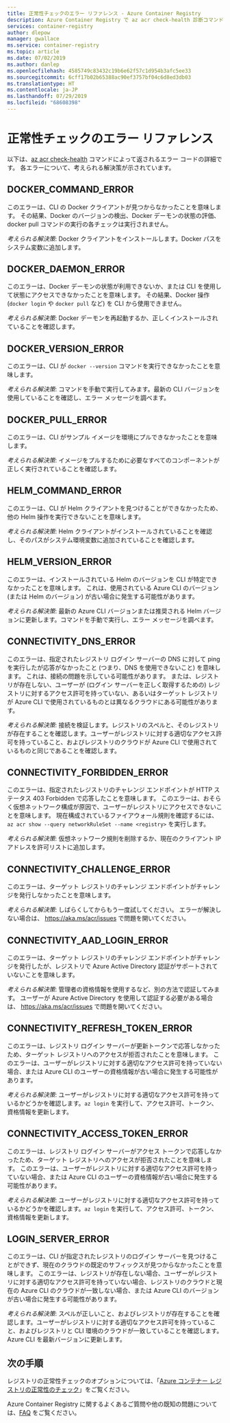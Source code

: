 ```yaml
---
title: 正常性チェックのエラー リファレンス - Azure Container Registry
description: Azure Container Registry で az acr check-health 診断コマンドを実行することによって検出された問題のエラー コードと考えられる解決策
services: container-registry
author: dlepow
manager: gwallace
ms.service: container-registry
ms.topic: article
ms.date: 07/02/2019
ms.author: danlep
ms.openlocfilehash: 4585749c83432c19b6e62f57c1d954b3afc5ee33
ms.sourcegitcommit: 6cff17b02b65388ac90ef3757bf04c6d8ed3db03
ms.translationtype: HT
ms.contentlocale: ja-JP
ms.lasthandoff: 07/29/2019
ms.locfileid: "68608398"
---
```

# <a name="health-check-error-reference"></a>正常性チェックのエラー リファレンス

以下は、[az acr check-health][az-acr-check-health] コマンドによって返されるエラー コードの詳細です。 各エラーについて、考えられる解決策が示されています。

## <a name="docker_command_error"></a>DOCKER_COMMAND_ERROR

このエラーは、CLI の Docker クライアントが見つからなかったことを意味します。 その結果、Docker のバージョンの検出、Docker デーモンの状態の評価、docker pull コマンドの実行の各チェックは実行されません。

*考えられる解決策*: Docker クライアントをインストールします。Docker パスをシステム変数に追加します。

## <a name="docker_daemon_error"></a>DOCKER_DAEMON_ERROR

このエラーは、Docker デーモンの状態が利用できないか、または CLI を使用して状態にアクセスできなかったことを意味します。 その結果、Docker 操作 (`docker login` や `docker pull` など) を CLI から使用できません。

*考えられる解決策*: Docker デーモンを再起動するか、正しくインストールされていることを確認します。

## <a name="docker_version_error"></a>DOCKER_VERSION_ERROR

このエラーは、CLI が `docker --version` コマンドを実行できなかったことを意味します。

*考えられる解決策*: コマンドを手動で実行してみます。最新の CLI バージョンを使用していることを確認し、エラー メッセージを調べます。

## <a name="docker_pull_error"></a>DOCKER_PULL_ERROR

このエラーは、CLI がサンプル イメージを環境にプルできなかったことを意味します。

*考えられる解決策*: イメージをプルするために必要なすべてのコンポーネントが正しく実行されていることを確認します。

## <a name="helm_command_error"></a>HELM_COMMAND_ERROR

このエラーは、CLI が Helm クライアントを見つけることができなかったため、他の Helm 操作を実行できないことを意味します。

*考えられる解決策*: Helm クライアントがインストールされていることを確認し、そのパスがシステム環境変数に追加されていることを確認します。

## <a name="helm_version_error"></a>HELM_VERSION_ERROR

このエラーは、インストールされている Helm のバージョンを CLI が特定できなかったことを意味します。 これは、使用されている Azure CLI のバージョン (または Helm のバージョン) が古い場合に発生する可能性があります。

*考えられる解決策*: 最新の Azure CLI バージョンまたは推奨される Helm バージョンに更新します。コマンドを手動で実行し、エラー メッセージを調べます。

## <a name="connectivity_dns_error"></a>CONNECTIVITY_DNS_ERROR

このエラーは、指定されたレジストリ ログイン サーバーの DNS に対して ping を実行したが応答がなかったこと (つまり、DNS を使用できないこと) を意味します。 これは、接続の問題を示している可能性があります。 または、レジストリが存在しない、ユーザーが (ログイン サーバーを正しく取得するための) レジストリに対するアクセス許可を持っていない、あるいはターゲット レジストリが Azure CLI で使用されているものとは異なるクラウドにある可能性があります。

*考えられる解決策*: 接続を検証します。レジストリのスペルと、そのレジストリが存在することを確認します。ユーザーがレジストリに対する適切なアクセス許可を持っていること、およびレジストリのクラウドが Azure CLI で使用されているものと同じであることを確認します。

## <a name="connectivity_forbidden_error"></a>CONNECTIVITY_FORBIDDEN_ERROR

このエラーは、指定されたレジストリのチャレンジ エンドポイントが HTTP ステータス 403 Forbidden で応答したことを意味します。 このエラーは、おそらく仮想ネットワーク構成が原因で、ユーザーがレジストリにアクセスできないことを意味します。 現在構成されているファイアウォール規則を確認するには、`az acr show --query networkRuleSet --name <registry>` を実行します。

*考えられる解決策*: 仮想ネットワーク規則を削除するか、現在のクライアント IP アドレスを許可リストに追加します。

## <a name="connectivity_challenge_error"></a>CONNECTIVITY_CHALLENGE_ERROR

このエラーは、ターゲット レジストリのチャレンジ エンドポイントがチャレンジを発行しなかったことを意味します。

*考えられる解決策*: しばらくしてからもう一度試してください。 エラーが解決しない場合は、 https://aka.ms/acr/issues で問題を開いてください。

## <a name="connectivity_aad_login_error"></a>CONNECTIVITY_AAD_LOGIN_ERROR

このエラーは、ターゲット レジストリのチャレンジ エンドポイントがチャレンジを発行したが、レジストリで Azure Active Directory 認証がサポートされていないことを意味します。

*考えられる解決策*: 管理者の資格情報を使用するなど、別の方法で認証してみます。 ユーザーが Azure Active Directory を使用して認証する必要がある場合は、 https://aka.ms/acr/issues で問題を開いてください。

## <a name="connectivity_refresh_token_error"></a>CONNECTIVITY_REFRESH_TOKEN_ERROR

このエラーは、レジストリ ログイン サーバーが更新トークンで応答しなかったため、ターゲット レジストリへのアクセスが拒否されたことを意味します。 このエラーは、ユーザーがレジストリに対する適切なアクセス許可を持っていない場合、または Azure CLI のユーザーの資格情報が古い場合に発生する可能性があります。

*考えられる解決策*: ユーザーがレジストリに対する適切なアクセス許可を持っているかどうかを確認します。`az login` を実行して、アクセス許可、トークン、資格情報を更新します。

## <a name="connectivity_access_token_error"></a>CONNECTIVITY_ACCESS_TOKEN_ERROR

このエラーは、レジストリ ログイン サーバーがアクセス トークンで応答しなかったため、ターゲット レジストリへのアクセスが拒否されたことを意味します。 このエラーは、ユーザーがレジストリに対する適切なアクセス許可を持っていない場合、または Azure CLI のユーザーの資格情報が古い場合に発生する可能性があります。

*考えられる解決策*: ユーザーがレジストリに対する適切なアクセス許可を持っているかどうかを確認します。`az login` を実行して、アクセス許可、トークン、資格情報を更新します。

## <a name="login_server_error"></a>LOGIN_SERVER_ERROR

このエラーは、CLI が指定されたレジストリのログイン サーバーを見つけることができず、現在のクラウドの既定のサフィックスが見つからなかったことを意味します。 このエラーは、レジストリが存在しない場合、ユーザーがレジストリに対する適切なアクセス許可を持っていない場合、レジストリのクラウドと現在の Azure CLI のクラウドが一致しない場合、または Azure CLI のバージョンが古い場合に発生する可能性があります。

*考えられる解決策*: スペルが正しいこと、およびレジストリが存在することを確認します。ユーザーがレジストリに対する適切なアクセス許可を持っていること、およびレジストリと CLI 環境のクラウドが一致していることを確認します。Azure CLI を最新バージョンに更新します。

## <a name="next-steps"></a>次の手順

レジストリの正常性チェックのオプションについては、「[Azure コンテナー レジストリの正常性のチェック](container-registry-check-health.md)」をご覧ください。

Azure Container Registry に関するよくあるご質問や他の既知の問題については、[FAQ](container-registry-faq.md) をご覧ください。





<!-- LINKS - internal -->
[az-acr-check-health]: /cli/azure/acr#az-acr-check-health
